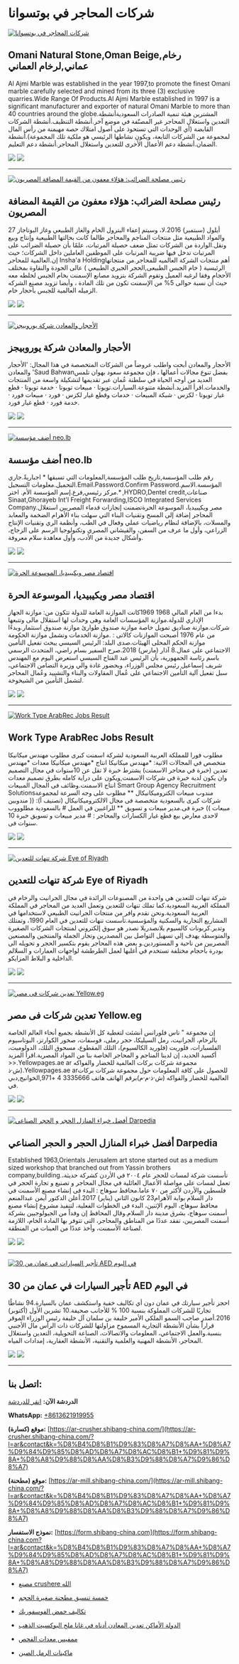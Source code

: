 # شركات المحاجر في بوتسوانا

<a href="https://swt.shibang-china.com/?l=ar&img&k=%D8%B4%D8%B1%D9%83%D8%A7%D8%AA+%D8%A7%D9%84%D9%85%D8%AD%D8%A7%D8%AC%D8%B1+%D9%81%D9%8A+%D8%A8%D9%88%D8%AA%D8%B3%D9%88%D8%A7%D9%86%D8%A7" target="_blank">![شركات المحاجر في بوتسوانا](http://static.shibang-china.com/all-800x300/842.jpg)</a>

## Omani Natural Stone,Oman Beige,رخام عماني,لرخام العماني
Al Ajmi Marble was established in the year 1997,to promote the finest Omani marble carefully selected and mined from its three (3) exclusive quarries.Wide Range Of Products.Al Ajmi Marble established in 1997 is a significant manufacturer and exporter of natural Omani Marble to more than 40 countries around the globe.المشترين هيئة تنمية الصادرات السعوديةأنشطة التعدين واستغلال المحاجر غير المصنّفة في موضع آخر.أنشطة التنظيف.أنشطة الشركات القابضة (أي الوحدات التي تستحوذ على أصول امتلاك حصة مهيمنة من رأس المال لمجموعة من الشركات التابعة، ويكون نشاطها الرئيسي هو ملكية تلك المجموعة).أنشطة الضمان.أنشطة دعم الأعمال الأخرى للتعدين واستغلال المحاجر.أنشطة دعم التعليم.


<a href="https://whatsapp.shibangsoft.com/WhatsApp.php" target="_blank" title="WhatsApp">![](http://static.shibang-china.com/icon/whatsapp.png)</a> <a href="https://swt.shibang-china.com/?l=ar&icon&k=%D8%B4%D8%B1%D9%83%D8%A7%D8%AA+%D8%A7%D9%84%D9%85%D8%AD%D8%A7%D8%AC%D8%B1+%D9%81%D9%8A+%D8%A8%D9%88%D8%AA%D8%B3%D9%88%D8%A7%D9%86%D8%A7" target="_blank">![](http://static.shibang-china.com/icon/chat-ar.png)</a>

---

<a href="https://swt.shibang-china.com/?l=ar&img&k=%D8%B4%D8%B1%D9%83%D8%A7%D8%AA+%D8%A7%D9%84%D9%85%D8%AD%D8%A7%D8%AC%D8%B1+%D9%81%D9%8A+%D8%A8%D9%88%D8%AA%D8%B3%D9%88%D8%A7%D9%86%D8%A7" target="_blank">![رئيس مصلحة الضرائب: هؤلاء معفون من القيمة المضافة المصريون](http://static.shibang-china.com/all-800x300/854.jpg)</a>

## رئيس مصلحة الضرائب: هؤلاء معفون من القيمة المضافة المصريون
27 أيلول (سبتمبر) 2016.لا، وسيتم إعفاء البترول الخام والغاز الطبيعي وغاز البوتاجاز والمواد الطبيعية مثل منتجات المناجم والمحاجر طالما كانت بحالتها الطبيعية وإنتاج وبيع ونقل.الواردة من الشركات تمثل ضعف حصيلة المرتبات، علمًا بأن حصيلة الضرائب على المرتبات تدخل فيها ضريبة المرتبات على الموظفين العاملين داخل الشركات؛ حيث إن.العالمية للمحاجر Insha&#39;a Holdingأهم منتجات الشركة العالميه للمحاجر.من منتجاتها الرئيسية ( خام الجبس الطبيعى,الحجر الجيري الطبيعي ) عالى الجودة والنقاوة بمختلف الأحجام وفقا لرغبه العميل وتقوم الشركة بتزويد مصانع الإسمنت بخام الجبس لخلطه معه حيث أن نسبة حوالى 5% من الإسمنت تكون من تلك المادة ، وأيضا تزويد مصنع الشركه الزميله العالمية للجبس بأحجار خام.


<a href="https://whatsapp.shibangsoft.com/WhatsApp.php" target="_blank" title="WhatsApp">![](http://static.shibang-china.com/icon/whatsapp.png)</a> <a href="https://swt.shibang-china.com/?l=ar&icon&k=%D8%B4%D8%B1%D9%83%D8%A7%D8%AA+%D8%A7%D9%84%D9%85%D8%AD%D8%A7%D8%AC%D8%B1+%D9%81%D9%8A+%D8%A8%D9%88%D8%AA%D8%B3%D9%88%D8%A7%D9%86%D8%A7" target="_blank">![](http://static.shibang-china.com/icon/chat-ar.png)</a>

---

<a href="https://swt.shibang-china.com/?l=ar&img&k=%D8%B4%D8%B1%D9%83%D8%A7%D8%AA+%D8%A7%D9%84%D9%85%D8%AD%D8%A7%D8%AC%D8%B1+%D9%81%D9%8A+%D8%A8%D9%88%D8%AA%D8%B3%D9%88%D8%A7%D9%86%D8%A7" target="_blank">![الأحجار والمعادن شركة يوروبيجز](http://static.shibang-china.com/all-800x300/857.jpg)</a>

## الأحجار والمعادن شركة يوروبيجز
الأحجار والمعادن أبحت واطلب عروضاً من الشركات المتخصصة في هذا المجال: &#39;الأحجار والمعادن &#39;Saud Bahwanبفضل تنوع مجالات أعمالها ، فإن مجموعة سعود بهوان تلمس العديد من أوجه الحياة في سلطنة عُمان عبر تقديمها لتشكيلة واسعة من المنتجات والخدمات.اقرأ المزيد.أنشطة متنوعة.السيارات.تويوتا &middot; مبيعات تويوتا &middot; خدمة تويوتا &middot; قطع غيار تويوتا &middot; لكزس &middot; شبكة المبيعات &middot; خدمات وقطع غيار لكزس &middot; فورد &middot; مبيعات فورد &middot; خدمة فورد &middot; قطع غيار فورد.


<a href="https://whatsapp.shibangsoft.com/WhatsApp.php" target="_blank" title="WhatsApp">![](http://static.shibang-china.com/icon/whatsapp.png)</a> <a href="https://swt.shibang-china.com/?l=ar&icon&k=%D8%B4%D8%B1%D9%83%D8%A7%D8%AA+%D8%A7%D9%84%D9%85%D8%AD%D8%A7%D8%AC%D8%B1+%D9%81%D9%8A+%D8%A8%D9%88%D8%AA%D8%B3%D9%88%D8%A7%D9%86%D8%A7" target="_blank">![](http://static.shibang-china.com/icon/chat-ar.png)</a>

---

<a href="https://swt.shibang-china.com/?l=ar&img&k=%D8%B4%D8%B1%D9%83%D8%A7%D8%AA+%D8%A7%D9%84%D9%85%D8%AD%D8%A7%D8%AC%D8%B1+%D9%81%D9%8A+%D8%A8%D9%88%D8%AA%D8%B3%D9%88%D8%A7%D9%86%D8%A7" target="_blank">![أضف مؤسسة neo.lb](http://static.shibang-china.com/all-800x300/710.jpg)</a>

## أضف مؤسسة neo.lb
رقم طلب المؤسسة,تاريخ طلب المؤسسة,المعلومات التي تسبقها * اجباريةٌ.جاري التحميل.معلومات التسجيل.Email.Password.Confirm Password.المؤسسة.الاسم *.مركز رئيسي,فرع.إسم المؤسسة الأم. اختر ,HYDRO,Dentel credit,صناعات Sinaat,Ghorayeb Int&#39;l Freight Forwarding,ISCO Integrated Services Company.مصر ويكيبيديا، الموسوعة الحرةتضمنت إنجازات قدماء المصريين استغلال المحاجر إضافة إلى المسح وتقنيات البناء التي سهلت بناء الأهرام الضخمة والمعابد والمسلات، بالإضافة لنظام رياضيات عملي وفعال في الطب، وأنظمة الري وتقنيات الإنتاج الزراعي، وأول ما عرف من السفن، والقيشاني المصري وتكنولوجيا الرسم على الزجاج، وأشكال جديدة من الأدب، وأول معاهدة سلام معروفة.


<a href="https://whatsapp.shibangsoft.com/WhatsApp.php" target="_blank" title="WhatsApp">![](http://static.shibang-china.com/icon/whatsapp.png)</a> <a href="https://swt.shibang-china.com/?l=ar&icon&k=%D8%B4%D8%B1%D9%83%D8%A7%D8%AA+%D8%A7%D9%84%D9%85%D8%AD%D8%A7%D8%AC%D8%B1+%D9%81%D9%8A+%D8%A8%D9%88%D8%AA%D8%B3%D9%88%D8%A7%D9%86%D8%A7" target="_blank">![](http://static.shibang-china.com/icon/chat-ar.png)</a>

---

<a href="https://swt.shibang-china.com/?l=ar&img&k=%D8%B4%D8%B1%D9%83%D8%A7%D8%AA+%D8%A7%D9%84%D9%85%D8%AD%D8%A7%D8%AC%D8%B1+%D9%81%D9%8A+%D8%A8%D9%88%D8%AA%D8%B3%D9%88%D8%A7%D9%86%D8%A7" target="_blank">![اقتصاد مصر ويكيبيديا، الموسوعة الحرة](http://static.shibang-china.com/all-800x300/1222.jpg)</a>

## اقتصاد مصر ويكيبيديا، الموسوعة الحرة
بدءا من العام المالي 1968 1969كانت الموازنة العامة للدولة تتكون من: موازنة الجهاز الإداري للدولة.موازنة المؤسسات العامة وهى وحدات لها استقلال مالى وتتبعها شركات.موازنة صناديق تمويل خاصة موازنة صندوق طوارئ موازنة صندوق استثمار.وبدءًا من عام 1976 أصبحت الموازنات كالاتى : .موازنة الخدمات وتشمل موازنة الحكومة موازنة الحكم المحلى الهيئات.صدى البلد: الرئيس السيسي يبحث تفعيل التأمين الاجتماعي على عمال.8 آذار (مارس) 2018.صرح السفير بسام راضي، المتحدث الرسمي باسم رئاسة الجمهورية، بأن الرئيس عبد الفتاح السيسي استعرض اليوم مع المهندس شريف إسماعيل رئيس مجلس الوزراء، وبحضور غادة والي وزيرة التضامن الاجتماعي، سبل تفعيل آلية التأمين الاجتماعي على عُمال المقاولات والبناء والتشييد وعُمال المحاجر لتشمل التأمين من الشيخوخة.


<a href="https://whatsapp.shibangsoft.com/WhatsApp.php" target="_blank" title="WhatsApp">![](http://static.shibang-china.com/icon/whatsapp.png)</a> <a href="https://swt.shibang-china.com/?l=ar&icon&k=%D8%B4%D8%B1%D9%83%D8%A7%D8%AA+%D8%A7%D9%84%D9%85%D8%AD%D8%A7%D8%AC%D8%B1+%D9%81%D9%8A+%D8%A8%D9%88%D8%AA%D8%B3%D9%88%D8%A7%D9%86%D8%A7" target="_blank">![](http://static.shibang-china.com/icon/chat-ar.png)</a>

---

<a href="https://swt.shibang-china.com/?l=ar&img&k=%D8%B4%D8%B1%D9%83%D8%A7%D8%AA+%D8%A7%D9%84%D9%85%D8%AD%D8%A7%D8%AC%D8%B1+%D9%81%D9%8A+%D8%A8%D9%88%D8%AA%D8%B3%D9%88%D8%A7%D9%86%D8%A7" target="_blank">![Work Type ArabRec Jobs Result](http://static.shibang-china.com/all-800x300/51.jpg)</a>

## Work Type ArabRec Jobs Result
مطلوب فورا للمملكة العربية السعودية لشركة اسمنت كبرى مطلوب مهندس ميكانيكا متخصص في المجالات الاتية: *مهندس ميكانيكا انتاج *مهندس ميكانيكا معدات *مهندس تعدين (خبرة في محاجر الاسمنت) يشترط خبرة لا تقل عن 10سنوات في مجال التصميم وان يكون لدية خبرة في شركات الاسمنت,ويكون على دراية كامله بطرق تصميم معدات انتاج الاسمنت.وظائف فى المجال المبيعات Smart Group Agency Recruitment Solutionsمندوب مبيعات الكتروميكانيكال ** مطلوب على وجه السرعة لمجموعة شركات كبرى بالسعودية متخصصة فى مجال الالكتروميكانيكال (تصنيف أ): (( مندوبين مبيعات )) خبرة فى.مدير مبيعات و تسويق ** للراغبين في العمل # بالسعودية مطلوووب لاحدى معارض بيع قطع غيار الكسارات والمحاجر : # مدير مبيعات و تسويق خبرة 10 سنوات فى.


<a href="https://whatsapp.shibangsoft.com/WhatsApp.php" target="_blank" title="WhatsApp">![](http://static.shibang-china.com/icon/whatsapp.png)</a> <a href="https://swt.shibang-china.com/?l=ar&icon&k=%D8%B4%D8%B1%D9%83%D8%A7%D8%AA+%D8%A7%D9%84%D9%85%D8%AD%D8%A7%D8%AC%D8%B1+%D9%81%D9%8A+%D8%A8%D9%88%D8%AA%D8%B3%D9%88%D8%A7%D9%86%D8%A7" target="_blank">![](http://static.shibang-china.com/icon/chat-ar.png)</a>

---

<a href="https://swt.shibang-china.com/?l=ar&img&k=%D8%B4%D8%B1%D9%83%D8%A7%D8%AA+%D8%A7%D9%84%D9%85%D8%AD%D8%A7%D8%AC%D8%B1+%D9%81%D9%8A+%D8%A8%D9%88%D8%AA%D8%B3%D9%88%D8%A7%D9%86%D8%A7" target="_blank">![شركة تنهات للتعدين Eye of Riyadh](http://static.shibang-china.com/all-800x300/30.jpg)</a>

## شركة تنهات للتعدين Eye of Riyadh
شركة تنهات للتعدين هي واحدة من المصنوعات الرائدة في مجال الجرانيت والرخام في المملكة العربية السعودية.كما تملك تنهات للتعدين وتعمل العديد من المحاجر في المملكة العربية السعودية.ونحن نقدم وافر من منتجات الجرانيت الطبيعي لاستخدامها في المشاريع التجارية والسكنية والمؤسسية.تأسست تنهات للتعدين في العام 1990، وتمتلك وتدير.كربونات كالسيوم يلانصدريلا نصدر هو سوق إلكتروني لمنتجات الشركات الصغيرة والمتوسطة يهدف إلي تسهيل التواصل بين المصدرين وتجار الجملة والمنتجين والمصنعين المصريين من ناحية و المستوردين.و بعض هذه المحاجر يقوم بتكسير الحجر و تحويله الى بودرة بأحجام مختلفة تستخدم في أغلبها لعمل الطرطشة لواجهات العمارات و السلالم الداخلية و البلاط المزايكو.


<a href="https://whatsapp.shibangsoft.com/WhatsApp.php" target="_blank" title="WhatsApp">![](http://static.shibang-china.com/icon/whatsapp.png)</a> <a href="https://swt.shibang-china.com/?l=ar&icon&k=%D8%B4%D8%B1%D9%83%D8%A7%D8%AA+%D8%A7%D9%84%D9%85%D8%AD%D8%A7%D8%AC%D8%B1+%D9%81%D9%8A+%D8%A8%D9%88%D8%AA%D8%B3%D9%88%D8%A7%D9%86%D8%A7" target="_blank">![](http://static.shibang-china.com/icon/chat-ar.png)</a>

---

<a href="https://swt.shibang-china.com/?l=ar&img&k=%D8%B4%D8%B1%D9%83%D8%A7%D8%AA+%D8%A7%D9%84%D9%85%D8%AD%D8%A7%D8%AC%D8%B1+%D9%81%D9%8A+%D8%A8%D9%88%D8%AA%D8%B3%D9%88%D8%A7%D9%86%D8%A7" target="_blank">![تعدين شركات فى مصر Yellow.eg](http://static.shibang-china.com/all-800x300/1020.jpg)</a>

## تعدين شركات فى مصر Yellow.eg
إن مجموعة &quot; تاس فلورانس أنشئت لتغطية كل الأنشطة بجميع أنحاء العالم الخاصة بالرخام، الجرانيت، رمل السيليكا، حجر رملى، فوسفات، صخور الكوارتز، البوتاسيوم الفلسبارات، فلوريت (فلوريد الكالسيوم)، التلك المقطوع، مسحوق التلك، الدولوميت، أكسيد الحديد، إن لدينا المناجم و المحاجر الخاصة بنا من المواد المصرية.اقرأ المزيد &gt;&gt;.Yellowpages.ae ar مجموعة شركات بركات العالمية للخضار والفواكه (ش·ذ.Yellowpages.ae arللحصول على كافة المعلومات حول مجموعة شركات بركات العالمية للخضار والفواكه (ش·ذ·م·م)برقم الهاتف هاتف 3335666 4 +971,الخوانيج,دبي في.


<a href="https://whatsapp.shibangsoft.com/WhatsApp.php" target="_blank" title="WhatsApp">![](http://static.shibang-china.com/icon/whatsapp.png)</a> <a href="https://swt.shibang-china.com/?l=ar&icon&k=%D8%B4%D8%B1%D9%83%D8%A7%D8%AA+%D8%A7%D9%84%D9%85%D8%AD%D8%A7%D8%AC%D8%B1+%D9%81%D9%8A+%D8%A8%D9%88%D8%AA%D8%B3%D9%88%D8%A7%D9%86%D8%A7" target="_blank">![](http://static.shibang-china.com/icon/chat-ar.png)</a>

---

<a href="https://swt.shibang-china.com/?l=ar&img&k=%D8%B4%D8%B1%D9%83%D8%A7%D8%AA+%D8%A7%D9%84%D9%85%D8%AD%D8%A7%D8%AC%D8%B1+%D9%81%D9%8A+%D8%A8%D9%88%D8%AA%D8%B3%D9%88%D8%A7%D9%86%D8%A7" target="_blank">![أفضل خبراء المنازل الحجر و الحجر الصناعي Darpedia](http://static.shibang-china.com/all-800x300/766.jpg)</a>

## أفضل خبراء المنازل الحجر و الحجر الصناعي Darpedia
Established 1963,Orientals Jerusalem art stone started out as a medium sized workshop that branched out from Yassin brothers company,building.تأسست شركة لمسات للحجر عام ٢٠٠٤ في الأردن كشركة حديثة، تعمل لمسات على مواصلة الأعمال العائلية في مجال المحاجر و تصنيع و تجارة الحجر في فلسطين والأردن لأكثر من ٧٠ عاما.محافظ سوهاج : البدء فى إنشاء مصنع الأسمنت في دار السلام بوابة الأهرام23 كانون الثاني (يناير) 2017.أعلن الدكتور أيمن عبدالمنعم محافظ سوهاج، اليوم الإثنين، البدء فى الخطوات الفعلية، لتنفيذ مشروع إنشاء مصنع أسمنت سوهاج، بشرق مدينة دار السلام.وقال المحافظ إن وفداً من الجيولوجيين بشركة أسمنت المصريين، تفقد عددًا من المناطق والمحاجر، التى تتوفر بها المادة الخام، اللازمة لصناعة الأسمنت، وأخذ عددًا من العينات من المنطقة.


<a href="https://whatsapp.shibangsoft.com/WhatsApp.php" target="_blank" title="WhatsApp">![](http://static.shibang-china.com/icon/whatsapp.png)</a> <a href="https://swt.shibang-china.com/?l=ar&icon&k=%D8%B4%D8%B1%D9%83%D8%A7%D8%AA+%D8%A7%D9%84%D9%85%D8%AD%D8%A7%D8%AC%D8%B1+%D9%81%D9%8A+%D8%A8%D9%88%D8%AA%D8%B3%D9%88%D8%A7%D9%86%D8%A7" target="_blank">![](http://static.shibang-china.com/icon/chat-ar.png)</a>

---

<a href="https://swt.shibang-china.com/?l=ar&img&k=%D8%B4%D8%B1%D9%83%D8%A7%D8%AA+%D8%A7%D9%84%D9%85%D8%AD%D8%A7%D8%AC%D8%B1+%D9%81%D9%8A+%D8%A8%D9%88%D8%AA%D8%B3%D9%88%D8%A7%D9%86%D8%A7" target="_blank">![تأجير السيارات في عمان من 30 AED في اليوم](http://static.shibang-china.com/all-800x300/991.jpg)</a>

## تأجير السيارات في عمان من 30 AED في اليوم
احجز تأجير سيارتك في عمان دون أي تكاليف خفية واستكشف عمان بالسيارة.94 نشاطًا تجاريًا للشركات المملوكة بنسبة 100 % للأجانب صحيفة.10 تشرين الأول (أكتوبر) 2016.أصدر صاحب السمو الملكي الأمير خليفة بن سلمان آل خليفة رئيس الوزراء الموقر قراراً بشأن الأنشطة التجارية المسموح مزاولتها للشركات ذات الرأس مال الأجنبي بنسبة.والعمل الاجتماعي، المعلومات والاتصالات، الصناعة التحويلية، التعدين واستغلال المحاجر، الأنشطة المهنية والعلمية والتقنية، الأنشطة العقارية، إمدادات المياه.


<a href="https://whatsapp.shibangsoft.com/WhatsApp.php" target="_blank" title="WhatsApp">![](http://static.shibang-china.com/icon/whatsapp.png)</a> <a href="https://swt.shibang-china.com/?l=ar&icon&k=%D8%B4%D8%B1%D9%83%D8%A7%D8%AA+%D8%A7%D9%84%D9%85%D8%AD%D8%A7%D8%AC%D8%B1+%D9%81%D9%8A+%D8%A8%D9%88%D8%AA%D8%B3%D9%88%D8%A7%D9%86%D8%A7" target="_blank">![](http://static.shibang-china.com/icon/chat-ar.png)</a>

---
## اتصل بنا:

**الدردشة الآن:** [انقر للدردشة](https://swt.shibang-china.com?l=ar&contact&k=%D8%B4%D8%B1%D9%83%D8%A7%D8%AA+%D8%A7%D9%84%D9%85%D8%AD%D8%A7%D8%AC%D8%B1+%D9%81%D9%8A+%D8%A8%D9%88%D8%AA%D8%B3%D9%88%D8%A7%D9%86%D8%A7)

**WhatsApp:**  [+8613621919955](https://whatsapp.shibangsoft.com/WhatsApp.php)

**موقع (كسارة):** [https://ar-crusher.shibang-china.com/](https://ar-crusher.shibang-china.com/?l=ar&contact&k=%D8%B4%D8%B1%D9%83%D8%A7%D8%AA+%D8%A7%D9%84%D9%85%D8%AD%D8%A7%D8%AC%D8%B1+%D9%81%D9%8A+%D8%A8%D9%88%D8%AA%D8%B3%D9%88%D8%A7%D9%86%D8%A7)

**موقع (مطحنة):** [https://ar-mill.shibang-china.com/](https://ar-mill.shibang-china.com/?l=ar&contact&k=%D8%B4%D8%B1%D9%83%D8%A7%D8%AA+%D8%A7%D9%84%D9%85%D8%AD%D8%A7%D8%AC%D8%B1+%D9%81%D9%8A+%D8%A8%D9%88%D8%AA%D8%B3%D9%88%D8%A7%D9%86%D8%A7)

**نموذج الاستفسار:** [https://form.shibang-china.com](https://form.shibang-china.com?l=ar&contact&k=%D8%B4%D8%B1%D9%83%D8%A7%D8%AA+%D8%A7%D9%84%D9%85%D8%AD%D8%A7%D8%AC%D8%B1+%D9%81%D9%8A+%D8%A8%D9%88%D8%AA%D8%B3%D9%88%D8%A7%D9%86%D8%A7)

* [مصنع crushere الله](../26/%D9%85%D8%B5%D9%86%D8%B9%20crushere%20%D8%A7%D9%84%D9%84%D9%87.md)

* [خمسة تنسيق مطحنة صغيرة الحجم](../28/%D8%AE%D9%85%D8%B3%D8%A9%20%D8%AA%D9%86%D8%B3%D9%8A%D9%82%20%D9%85%D8%B7%D8%AD%D9%86%D8%A9%20%D8%B5%D8%BA%D9%8A%D8%B1%D8%A9%20%D8%A7%D9%84%D8%AD%D8%AC%D9%85.md)

* [تكاليف حمض الفوسفوريك](../29/%D8%AA%D9%83%D8%A7%D9%84%D9%8A%D9%81%20%D8%AD%D9%85%D8%B6%20%D8%A7%D9%84%D9%81%D9%88%D8%B3%D9%81%D9%88%D8%B1%D9%8A%D9%83.md)

* [الدولة الأماكن تعدين المعادن أدناه في غانا ملح البوكسيت الذهب](../28/%D8%A7%D9%84%D8%AF%D9%88%D9%84%D8%A9%20%D8%A7%D9%84%D8%A3%D9%85%D8%A7%D9%83%D9%86%20%D8%AA%D8%B9%D8%AF%D9%8A%D9%86%20%D8%A7%D9%84%D9%85%D8%B9%D8%A7%D8%AF%D9%86%20%D8%A3%D8%AF%D9%86%D8%A7%D9%87%20%D9%81%D9%8A%20%D8%BA%D8%A7%D9%86%D8%A7%20%D9%85%D9%84%D8%AD%20%D8%A7%D9%84%D8%A8%D9%88%D9%83%D8%B3%D9%8A%D8%AA%20%D8%A7%D9%84%D8%B0%D9%87%D8%A8.md)

* [ممفيس معدات الفحص](../27/%D9%85%D9%85%D9%81%D9%8A%D8%B3%20%D9%85%D8%B9%D8%AF%D8%A7%D8%AA%20%D8%A7%D9%84%D9%81%D8%AD%D8%B5.md)

* [ماكينات الرمل الصين](../28/%D9%85%D8%A7%D9%83%D9%8A%D9%86%D8%A7%D8%AA%20%D8%A7%D9%84%D8%B1%D9%85%D9%84%20%D8%A7%D9%84%D8%B5%D9%8A%D9%86.md)